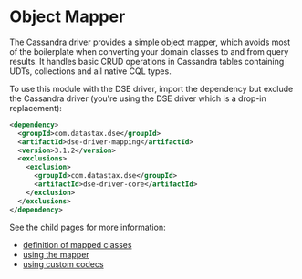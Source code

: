 # Object Mapper

The Cassandra driver provides a simple object mapper, which
avoids most of the boilerplate when converting your domain classes to
and from query results. It handles basic CRUD operations in Cassandra tables
containing UDTs, collections and all native CQL types.

To use this module with the DSE driver, import the dependency but exclude the Cassandra driver (you're using the DSE
driver which is a drop-in replacement):

```xml
<dependency>
  <groupId>com.datastax.dse</groupId>
  <artifactId>dse-driver-mapping</artifactId>
  <version>3.1.2</version>
  <exclusions>
    <exclusion>
      <groupId>com.datastax.dse</groupId>
      <artifactId>dse-driver-core</artifactId>
    </exclusion>
  </exclusions>
</dependency>
```

See the child pages for more information:

* [definition of mapped classes](creating/)
* [using the mapper](using/)
* [using custom codecs](custom_codecs/)
